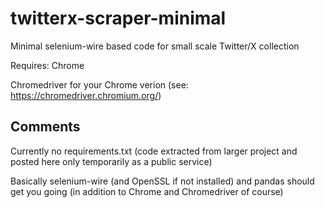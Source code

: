 # twitterx-scraper-minimal
 Minimal selenium-wire based code for small scale Twitter/X collection

 Requires:
 Chrome
 
 Chromedriver for your Chrome verion (see: https://chromedriver.chromium.org/)
 
## Comments
 Currently no requirements.txt (code extracted from larger project and posted here only temporarily as a public service)
 
 Basically selenium-wire (and OpenSSL if not installed) and pandas should get you going (in addition to Chrome and Chromedriver of course)
